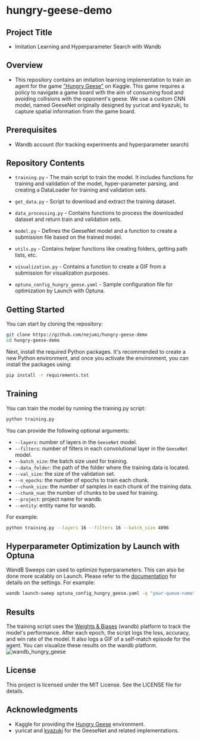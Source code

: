 # hungry-geese-demo
## Project Title
- Imitation Learning and Hyperparameter Search with Wandb

## Overview
- This repository contains an imitation learning implementation to train an agent for the game ["Hungry Geese"](https://www.kaggle.com/c/hungry-geese) on Kaggle. This game requires a policy to navigate a game board with the aim of consuming food and avoiding collisions with the opponent's geese. We use a custom CNN model, named GeeseNet originally designed by yuricat and kyazuki, to capture spatial information from the game board.

## Prerequisites
- Wandb account (for tracking experiments and hyperparameter search)

## Repository Contents
- `training.py` - The main script to train the model. It includes functions for training and validation of the model, hyper-parameter parsing, and creating a DataLoader for training and validation sets.

- `get_data.py` - Script to download and extract the training dataset.

- `data_processing.py` - Contains functions to process the downloaded dataset and return train and validation sets.

- `model.py` - Defines the GeeseNet model and a function to create a submission file based on the trained model.

- `utils.py` - Contains helper functions like creating folders, getting path lists, etc.

- `visualization.py` - Contains a function to create a GIF from a submission for visualization purposes.

- `optuna_config_hungry_geese.yaml` - Sample configuration file for optimization by Launch with Optuna.

## Getting Started
You can start by cloning the repository:

```bash
git clone https://github.com/nejumi/hungry-geese-demo
cd hungry-geese-demo
```

Next, install the required Python packages. It's recommended to create a new Python environment, and once you activate the environment, you can install the packages using:

```bash
pip install -r requirements.txt
```

## Training
You can train the model by running the training.py script:

```bash
python training.py
```

You can provide the following optional arguments:

- `--layers`: number of layers in the `GeeseNet` model.
- `--filters`: number of filters in each convolutional layer in the `GeeseNet` model.
- `--batch_size`: the batch size used for training.
- `--data_folder`: the path of the folder where the training data is located.
- `--val_size`: the size of the validation set.
- `--n_epochs`: the number of epochs to train each chunk.
- `--chunk_size`: the number of samples in each chunk of the training data.
- `--chunk_num`: the number of chunks to be used for training.
- `--project`: project name for wandb.
- `--entity`: entity name for wandb.

For example:

```bash
python training.py --layers 16 --filters 16 --batch_size 4096
```

## Hyperparameter Optimization by Launch with Optuna
WandB Sweeps can used to optimize hyperparameters. This can also be done more scalably on Launch. Please refer to the [documentation](https://docs.wandb.ai/guides/launch/sweeps-on-launch) for details on the settings.
For example:

```bash
wandb launch-sweep optuna_config_hungry_geese.yaml -q "your-queue-name" -p your-project-name -e your-entity-name
```

## Results
The training script uses the [Weights & Biases](https://wandb.ai/site) (wandb) platform to track the model's performance. After each epoch, the script logs the loss, accuracy, and win rate of the model. It also logs a GIF of a self-match episode for the agent. You can visualize these results on the wandb platform.
![wandb_hungry_geese](https://github.com/nejumi/hungry-geese-demo/assets/24971026/a12deca1-9601-429d-b956-44917a138510)

## License
This project is licensed under the MIT License. See the LICENSE file for details.

## Acknowledgments
- Kaggle for providing the [Hungry Geese](https://www.kaggle.com/c/hungry-geese) environment.
- yuricat and [kyazuki](https://www.kaggle.com/kyazuki) for the GeeseNet and related implementations.
